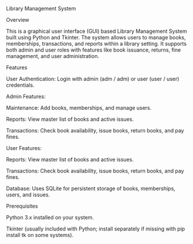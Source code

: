 Library Management System

Overview

This is a graphical user interface (GUI) based Library Management System built using Python and Tkinter. The system allows users to manage books, memberships, transactions, and reports within a library setting. It supports both admin and user roles with features like book issuance, returns, fine management, and user administration.

Features

User Authentication: Login with admin (adm / adm) or user (user / user) credentials.



Admin Features:

Maintenance: Add books, memberships, and manage users.



Reports: View master list of books and active issues.



Transactions: Check book availability, issue books, return books, and pay fines.



User Features:

Reports: View master list of books and active issues.



Transactions: Check book availability, issue books, return books, and pay fines.



Database: Uses SQLite for persistent storage of books, memberships, users, and issues.

Prerequisites





Python 3.x installed on your system.



Tkinter (usually included with Python; install separately if missing with pip install tk on some systems).
